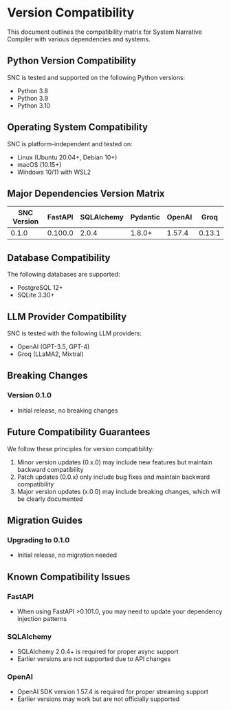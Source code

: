 # Version Compatibility

This document outlines the compatibility matrix for System Narrative Compiler with various dependencies and systems.

## Python Version Compatibility

SNC is tested and supported on the following Python versions:
- Python 3.8
- Python 3.9
- Python 3.10

## Operating System Compatibility

SNC is platform-independent and tested on:
- Linux (Ubuntu 20.04+, Debian 10+)
- macOS (10.15+)
- Windows 10/11 with WSL2

## Major Dependencies Version Matrix

| SNC Version | FastAPI | SQLAlchemy | Pydantic | OpenAI | Groq |
|------------|---------|------------|-----------|---------|------|
| 0.1.0      | 0.100.0 | 2.0.4      | 1.8.0+    | 1.57.4  | 0.13.1 |

## Database Compatibility

The following databases are supported:
- PostgreSQL 12+
- SQLite 3.30+

## LLM Provider Compatibility

SNC is tested with the following LLM providers:
- OpenAI (GPT-3.5, GPT-4)
- Groq (LLaMA2, Mixtral)

## Breaking Changes

### Version 0.1.0
- Initial release, no breaking changes

## Future Compatibility Guarantees

We follow these principles for version compatibility:
1. Minor version updates (0.x.0) may include new features but maintain backward compatibility
2. Patch updates (0.0.x) only include bug fixes and maintain backward compatibility
3. Major version updates (x.0.0) may include breaking changes, which will be clearly documented

## Migration Guides

### Upgrading to 0.1.0
- Initial release, no migration needed

## Known Compatibility Issues

### FastAPI
- When using FastAPI >0.101.0, you may need to update your dependency injection patterns

### SQLAlchemy
- SQLAlchemy 2.0.4+ is required for proper async support
- Earlier versions are not supported due to API changes

### OpenAI
- OpenAI SDK version 1.57.4 is required for proper streaming support
- Earlier versions may work but are not officially supported
